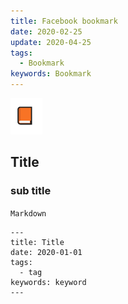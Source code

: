 ```yaml
---
title: Facebook bookmark
date: 2020-02-25
update: 2020-04-25
tags:
  - Bookmark
keywords: Bookmark
---
```


![](./image/2020-04-26-04-25-40.png)

## Title

### sub title

`Markdown`

```
---
title: Title
date: 2020-01-01
tags:
  - tag
keywords: keyword
---
```
